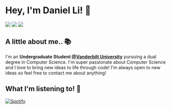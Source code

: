 # Hey, I'm Daniel Li! 👋
[![](https://img.shields.io/badge/-twitter-1C9CEA?style=flat-square)](https://twitter.com/Danie1Li)
[![](https://img.shields.io/badge/-linkedin-0073B1?style=flat-square)](http://linkedin.com/in/daniel-li-)
[![](https://img.shields.io/badge/-email-B22222?style=flat-square)](mailto:daniel442li@gmail.com)

## A little about me.. 📚
I'm an **Undergraduate Student [@Vanderbilt University](https://www.vanderbilt.edu/)** pursuing a dual degree in Computer Science. I'm super passionate about Computer Science and I love to bring new ideas to life through code! I'm always open to new ideas so feel free to contact me about anything!

## What I'm listening to! 🎵
[![Spotify](https://github-spotify-readme.vercel.app/api/spotify)](https://open.spotify.com/user/daniel442li)

